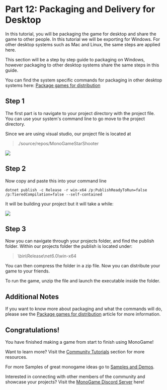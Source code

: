 # Part 12: Packaging and Delivery for Desktop

In this tutorial, you will be packaging the game for desktop and share the game to other people. In this tutorial we will be exporting for Windows. For other desktop systems such as Mac and Linux, the same steps are applied here. 

This section will be a step by step guide to packaging on Windows, however packaging to other desktop systems share the same steps in this guide.

You can find the system specific commands for packaging in other desktop systems here: [Package games for distribution](~/articles/packaging_games.html)

## Step 1

The first part is to navigate to your project directory with the project file. You can use your system's command line to go move to the project directory.

Since we are using visual studio, our project file is located at 
> ./source/repos/MonoGameStarShooter

<!-- ![](https://i.imgur.com/7SW8AIL.png) -->
![](~/images/first_2d_shooter/12_CLI_Navigate.png)

## Step 2
Now copy and paste this into your command line
```
dotnet publish -c Release -r win-x64 /p:PublishReadyToRun=false /p:TieredCompilation=false --self-contained
```

It will be building your project but it will take a while:

![](~/images/first_2d_shooter/12_CLI_Build.png)


## Step 3
Now you can navigate through your projects folder, and find the publish folder. Within our projects folder the publish is located under:
> \bin\Release\net6.0\win-x64

You can then compress the folder in a zip file. Now you can distribute your game to your friends.

To run the game, unzip the file and launch the executable inside the folder.

## Additional Notes

If you want to know more about packaging and what the commands will do, please see the [Package games for distribution](~/articles/packaging_games.md) article for more information.

## Congratulations!

You have finished making a game from start to finish using MonoGame! 

Want to learn more? Visit the [Community Tutorials](~/articles/tutorials.md) section for more resources.

For more Samples of great monogame ideas go to [Samples and Demos](~/articles/samples.md).

Interested in connecting with other members of the community and showcase your projects? Visit the [MonoGame Discord Server](https://discord.com/invite/monogame) here!
